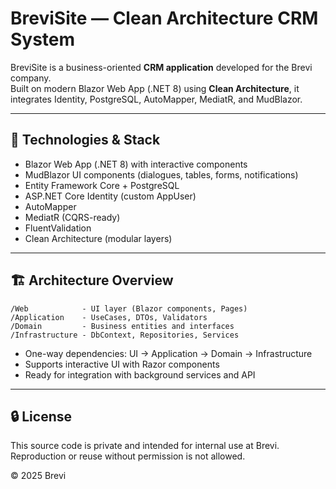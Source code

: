 # BreviSite — Clean Architecture CRM System

BreviSite is a business-oriented **CRM application** developed for the Brevi company.  
Built on modern Blazor Web App (.NET 8) using **Clean Architecture**, it integrates Identity, PostgreSQL, AutoMapper, MediatR, and MudBlazor.

---

## 🔧 Technologies & Stack

- Blazor Web App (.NET 8) with interactive components
- MudBlazor UI components (dialogues, tables, forms, notifications)
- Entity Framework Core + PostgreSQL
- ASP.NET Core Identity (custom AppUser)
- AutoMapper
- MediatR (CQRS-ready)
- FluentValidation
- Clean Architecture (modular layers)

---

## 🏗️ Architecture Overview

```
/Web            - UI layer (Blazor components, Pages)
/Application    - UseCases, DTOs, Validators
/Domain         - Business entities and interfaces
/Infrastructure - DbContext, Repositories, Services
```

- One-way dependencies: UI → Application → Domain → Infrastructure  
- Supports interactive UI with Razor components  
- Ready for integration with background services and API

---


## 🔒 License

This source code is private and intended for internal use at Brevi.  
Reproduction or reuse without permission is not allowed.

© 2025 Brevi
